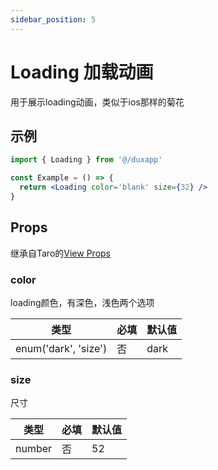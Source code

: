 ```yaml
---
sidebar_position: 5
---
```


# Loading 加载动画

用于展示loading动画，类似于ios那样的菊花

## 示例

```jsx
import { Loading } from '@/duxapp'

const Example = () => {
  return <Loading color='blank' size={32} />
}
```

## Props

继承自Taro的[View Props](https://nervjs.github.io/taro-docs/docs/components/viewContainer/view#viewprops)

### color

loading颜色，有深色，浅色两个选项

| 类型 | 必填 | 默认值 |
| ---- | -------- | ------- |
| enum('dark', 'size') | 否 | dark |

### size

尺寸

| 类型 | 必填 | 默认值 |
| ---- | -------- | ------- |
| number | 否 | 52 |